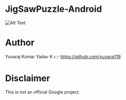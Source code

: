 # JigSawPuzzle-Android

![Alt Text](https://github.com/yuvaraj119/JigSawPuzzle-Android/blob/master/2016_09_13_11_11_51.gif)






# Author
Yuvaraj Kumar Yadav K :point_right: https://github.com/yuvaraj119

# Disclaimer
This is not an official Google project.
